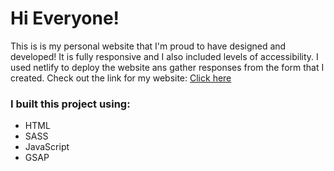 # Hi Everyone!

This is is my personal website that I'm proud to have designed and developed! It is fully responsive and I also included levels of accessibility. I used netlify to deploy the website ans gather responses from the form that I created.
Check out the link for my website: [Click here](http://jcasia.co.uk/)

### I built this project using:

- HTML
- SASS
- JavaScript
- GSAP
